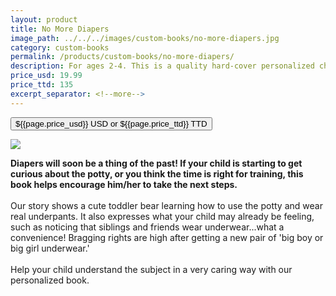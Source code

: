 ```yaml
---
layout: product
title: No More Diapers
image_path: ../../../images/custom-books/no-more-diapers.jpg
category: custom-books
permalink: /products/custom-books/no-more-diapers/
description: For ages 2-4. This is a quality hard-cover personalized children's book. Washable hard covers. Fully illustrated color pages. 36 pages.
price_usd: 19.99
price_ttd: 135
excerpt_separator: <!--more-->
---
```


<button class="bg-blue-500 hover:bg-blue-700 text-white font-bold my-2 py-2 px-4 rounded w-full snipcart-add-item" 
data-item-id="no-more-diapers" 
data-item-price="{{page.price_usd}}"
data-item-url="https://www.karenix.com/shop"
data-item-description="{{ page.description }}"
data-item-image="{{page.image_path}}"
data-item-name="{{page.title}}"
data-item-custom10-name="Age (optional)"
data-item-custom11-name="First Name"
data-item-custom12-name="Last Name"
data-item-custom13-name="Middle Name (optional)"
data-item-custom14-name="Use Nickname (optional)"
data-item-custom15-name="Hometown"
data-item-custom16-name="Friends"
data-item-custom17-name="Dedication (with love from)"
data-item-custom18-name="Book From (Mom & Dad"
data-item-custom19-name="Date of Gift"
data-item-custom20-name="Gender"
data-item-custom20-options="Please select|Boy|Girl">
${{page.price_usd}} USD or ${{page.price_ttd}} TTD
</button>

<!--more-->

<div class="flex flex-wrap">
  <div class="w-64 p-4 h-auto">
    <a data-fancybox="gallery" href="{{ page.image_path }}"><img src="{{ page.image_path }}"></a>
  </div>
  <div class="sm:flex-1">
    <p class="p-4 text-gray-700">
      <strong>
        Diapers will soon be a thing of the past! If your child is starting to get curious about the potty, or you think
        the time is right for training, this book helps encourage him/her to take the next steps.
      </strong>
      <br><br>
      Our story shows a cute toddler bear learning how to use the potty and wear real underpants. It also expresses what
      your child may already be feeling, such as noticing that siblings and friends wear underwear...what a convenience!
      Bragging rights are high after getting a new pair of 'big boy or big girl underwear.'
      <br /> <br />
      Help your child understand the subject in a very caring way with our personalized book.
      <br /> <br />
    </p>
  </div>
</div>